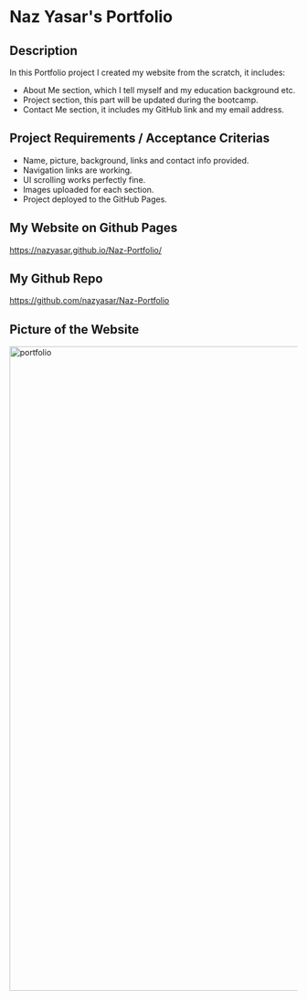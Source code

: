# Naz Yasar's Portfolio

## Description

In this Portfolio project I created my website from the scratch, it includes:

- About Me section, which I tell myself and my education background etc.
- Project section, this part will be updated during the bootcamp.
- Contact Me section, it includes my GitHub link and my email address.

## Project Requirements / Acceptance Criterias

- Name, picture, background, links and contact info provided.
- Navigation links are working.
- UI scrolling works perfectly fine.
- Images uploaded for each section.
- Project deployed to the GitHub Pages.

## My Website on Github Pages

https://nazyasar.github.io/Naz-Portfolio/

## My Github Repo

https://github.com/nazyasar/Naz-Portfolio

## Picture of the Website

<img width="1128" alt="portfolio" src="https://user-images.githubusercontent.com/55256787/199868810-f65ce356-1a19-4a59-bb13-38187b54017c.png">
